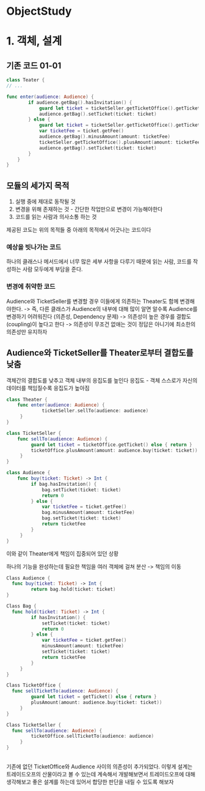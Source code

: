# ObjectStudy

# 1. 객체, 설계 <br/>

## 기존 코드 01-01
```swift
class Teater {
// ... 

func enter(audience: Audience) {
        if audience.getBag().hasInvitation() {
            guard let ticket = ticketSeller.getTicketOffice().getTicket() else { return }
            audience.getBag().setTicket(ticket: ticket)
        } else {
            guard let ticket = ticketSeller.getTicketOffice().getTicket() else { return }
            var ticketFee = ticket.getFee()
            audience.getBag().minusAmount(amount: ticketFee)
            ticketSeller.getTicketOffice().plusAmount(amount: ticketFee)
            audience.getBag().setTicket(ticket: ticket)
        }
    }
}
```

## 모듈의 세가지 목적
1. 실행 중에 제대로 동작될 것
2. 변경을 위해 존재하는 것 - 간단한 작업만으로 변경이 가능해야한다
3. 코드를 읽는 사람과 의사소통 하는 것 

제공된 코도는 위의 목적들 중 아래의 목적에서 어긋나는 코드이다
### 예상을 빗나가는 코드
하나의 클래스나 메서드에서 너무 많은 세부 사항을 다루기 때문에 읽는 사람, 코드를 작성하는 사람 모두에게 부담을 준다.

### 변경에 취약한 코드
Audience와 TicketSeller를 변경할 경우 이들에게 의존하는 Theater도 함께 변경해야한다.
-> 즉, 다른 클래스가 Audience의 내부에 대해 많이 알면 알수록 Audience를 변경하기 어려워진다 (의존성, Dependency 문제)
-> 의존성이 높은 경우를 결합도(coupling)이 높다고 한다
-> 의존성이 무조건 없애는 것이 정답은 아니기에 최소한의 의존성만 유지하자


## Audience와 TicketSeller를 Theater로부터 결합도를 낮춤

객체간의 결합도를 낮추고 객체 내부의 응집도를 높인다
응집도 - 객체 스스로가 자신의 데이터를 책임질수록 응집도가 높아짐

```swift
class Theater {
    func enter(audience: Audience) {
             ticketSeller.sellTo(audience: audience)
     }
}

class TicketSeller {
    func sellTo(audience: Audience) {
         guard let ticket = ticketOffice.getTicket() else { return }
         ticketOffice.plusAmount(amount: audience.buy(ticket: ticket))
     }
}

class Audience {
    func buy(ticket: Ticket) -> Int {
         if bag.hasInvitation() {
             bag.setTicket(ticket: ticket)
             return 0
         } else {
             var ticketFee = ticket.getFee()
             bag.minusAmount(amount: ticketFee)
             bag.setTicket(ticket: ticket)
             return ticketFee
         }
     }
}
```

이와 같이 Theater에게 책임이 집중되어 있던 상황


하나의 기능을 완성하는데 필요한 책임을 여러 객체에 걸쳐 분산 -> 책임의 이동


```swift
Class Audience {
  func buy(ticket: Ticket) -> Int {
         return bag.hold(ticket: ticket)
}

Class Bag {
  func hold(ticket: Ticket) -> Int {
         if hasInvitation() {
             setTicket(ticket: ticket)
             return 0
         } else {
             var ticketFee = ticket.getFee()
             minusAmount(amount: ticketFee)
             setTicket(ticket: ticket)
             return ticketFee
         }
     }
}

Class TicketOffice {
  func sellTicketTo(audience: Audience) {
         guard let ticket = getTicket() else { return }
         plusAmount(amount: audience.buy(ticket: ticket))
     }
}

Class TicketSeller {
  func sellTo(audience: Audience) {
         ticketOffice.sellTicketTo(audience: audience)
     }
}
```
<br/>
기존에 없던 TicketOffice와 Audience 사이의 의존성이 추가되었다.
이렇게 설계는 트레이드오프의 산물이라고 볼 수 있는데 계속해서 개발해보면서 트레이드오프에 대해 생각해보고 좋은 설계를 하는데 있어서 합당한 판단을 내릴 수 있도록 해보자
